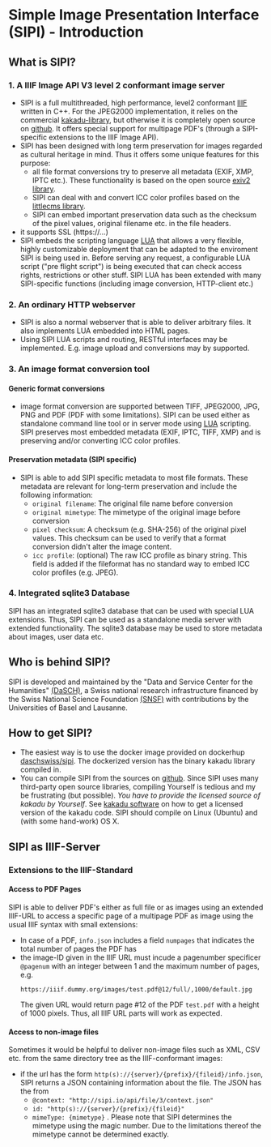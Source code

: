 # Simple Image Presentation Interface (SIPI) - Introduction
## What is SIPI?
### 1. A IIIF Image API V3 level 2 conformant image server
- SIPI is a full multithreaded, high performance, level2 conformant [IIIF](https://iiif.io) written in C++. For the
  JPEG2000 implementation, it relies on the commercial [kakadu-library](https://kakadusoftware.com), but otherwise it is
  completely open source on [github](https://github.com/dasch-swiss/sipi). It offers special support for multipage PDF's
  (through a SIPI-specific extensions to the IIIF Image API).
- SIPI has been designed with long term preservation for images regarded as cultural heritage in mind. Thus it offers
  some unique features for this purpose:
  - all file format conversions try to preserve all metadata (EXIF, XMP, IPTC etc.). These functionality is based
    on the open source [exiv2 library](https://www.exiv2.org).
  - SIPI can deal with and convert ICC color profiles based on the [littlecms library](http://www.littlecms.com).
  - SIPI can embed important preservation data such as the checksum of the pixel values, original filename etc. in the file
    headers.
- it supports SSL (https://…)
- SIPI embeds the scripting language [LUA](https://www.lua.org) that allows a very flexible, highly customizable 
  deployment that can be adapted to the enviroment SIPI is being used in. Before serving any request, a configurable
  LUA script ("pre flight script") is being executed that can check access rights, restrictions or other stuff. SIPI LUA
  has been extended with many SIPI-specific functions (including image conversion, HTTP-client etc.)
  
### 2. An ordinary HTTP webserver
- SIPI is also a normal webserver that is able to deliver arbitrary files. It also implements LUA embedded into HTML
  pages.
- Using SIPI LUA scripts and routing, RESTful interfaces may be implemented. E.g. image upload and conversions may
  by supported.
  
### 3. An image format conversion tool

#### Generic format conversions

- image format conversion are supported between TIFF, JPEG2000, JPG, PNG and PDF (PDF with some limitations). SIPI can
  be used either as standalone command line tool or in server mode using [LUA](https://www.lua.org) scripting. SIPI
  preserves most embedded metadata (EXIF, IPTC, TIFF, XMP) and is preserving and/or converting ICC color profiles.

#### Preservation metadata (SIPI specific)

- SIPI is able to add SIPI specific metadata to most file formats. These metadata are relevant for long-term
  preservation and include the following information:
    - `original filename`: The original file name before conversion
    - `original mimetype`: The mimetype of the original image before conversion
    - `pixel checksum`: A checksum (e.g. SHA-256) of the original pixel values. This checksum can be used to verify that
      a format conversion didn't alter the image content.
    - `icc profile`: (optional) The raw ICC profile as binary string. This field is added if the fileformat has no
      standard way to embed ICC color profiles (e.g. JPEG).
  
### 4. Integrated sqlite3 Database
SIPI has an integrated sqlite3 database that can be used with special LUA extensions. Thus, SIPI can be used as a
standalone media server with extended functionality. The sqlite3 database may be used to store metadata about
images, user data etc.

## Who is behind SIPI?
SIPI is developed and maintained by the "Data and Service Center for the Humanities" [(DaSCH)](https://dasch.swiss),
a Swiss national research infrastructure financed by the Swiss National Science Foundation [(SNSF)](http://www.snf.ch/) with contributions by the
Universities of Basel and Lausanne.

## How to get SIPI?
- The easiest way is to use the docker image provided on dockerhup [daschswiss/sipi](https://hub.docker.com/r/daschswiss/sipi).
  The dockerized version has the binary kakadu library compiled in.
- You can compile SIPI from the sources on [github](https://github.com/dasch-swiss/sipi). Since SIPI uses many
  third-party open source libraries, compiling Yourself is tedious and my be frustrating (but possible). *You have to
  provide the licensed source of kakadu by Yourself*. See [kakadu software](https://kakadusoftware.com) on how to get a
  licensed version of the kakadu code. SIPI should compile on Linux (Ubuntu) and (with some hand-work) OS X.
    
## SIPI as IIIF-Server
### Extensions to the IIIF-Standard

#### Access to PDF Pages
SIPI is able to deliver PDF's either as full file or as images using an extended IIIF-URL to access a specific page
of a multipage PDF as image using the usual IIIF syntax with small extensions:
- In case of a PDF, `info.json` includes a field `numpages` that indicates the total number of pages
  the PDF has
- the image-ID given in the IIIF URL must incude a pagenumber specificer
  `@pagenum` with an integer between 1 and the maximum number of pages, e.g.
  ```
  https://iiif.dummy.org/images/test.pdf@12/full/,1000/default.jpg
  ```
  The given URL would return page #12 of the PDF `test.pdf` with a height of 1000 pixels.
  Thus, all IIIF URL parts will work as expected.
  
#### Access to non-image files
Sometimes it would be helpful to deliver non-image files such as XML, CSV etc. from the same directory tree as the
IIIF-conformant images:
- if the url has the form ```http(s)://{server}/{prefix}/{fileid}/info.json```, SIPI returns a JSON containing
  information about the file. The JSON has the from
  - `@context: "http://sipi.io/api/file/3/context.json"`
  - `id: "http(s)://{server}/{prefix}/{fileid}"`
  - `mimeType: {mimetype}` . Please note that SIPI determines the mimetype using the magic number. Due to the
    limitations thereof the mimetype cannot be determined exactly.


